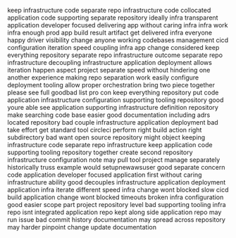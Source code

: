 keep infrastructure code separate repo infrastructure code collocated application code supporting separate repository ideally infra transparent application developer focused delivering app without caring infra infra work infra enough prod app build result artifact get delivered infra everyone happy driver visibility change anyone working codebases management cicd configuration iteration speed coupling infra app change considered keep everything repository separate repo infrastructure outcome separate repo infrastructure decoupling infrastructure application deployment allows iteration happen aspect project separate speed without hindering one another experience making repo separation work easily configure deployment tooling allow proper orchestration bring two piece together please see full goodbad list pro con keep everything repository put code application infrastructure configuration supporting tooling repository good youre able see application supporting infrastructure definition repository make searching code base easier good documentation including adrs located repository bad couple infrastructure application deployment bad take effort get standard tool circleci perform right build action right subdirectory bad want open source repository might object keeping infrastructure code separate repo infrastructure keep application code supporting tooling repository together create second repository infrastructure configuration note may pull tool project manage separately historically truss example would setupnewawsuser good separate concern code application developer focused application first without caring infrastructure ability good decouples infrastructure application deployment application infra iterate different speed infra change wont blocked slow cicd build application change wont blocked timeouts broken infra configuration good easier scope part project repository level bad supporting tooling infra repo isnt integrated application repo kept along side application repo may run issue bad commit history documentation may spread across repository may harder pinpoint change update documentation